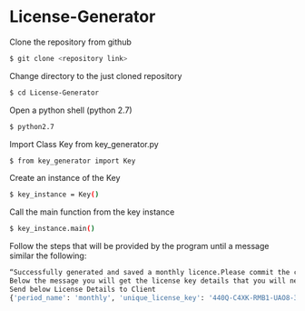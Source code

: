 # License-Generator
Clone the repository from github
```bash
$ git clone <repository link>
```
Change directory to the just cloned repository
```bash
$ cd License-Generator
```
Open a python shell (python 2.7)
```bash
$ python2.7
```
Import Class Key from key_generator.py
```bash
$ from key_generator import Key
```
Create an instance of the Key
```bash
$ key_instance = Key()
```
Call the main function from the key instance
```bash
$ key_instance.main()
```
Follow the steps that will be provided by the program until a message similar the following:
```bash
“Successfully generated and saved a monthly licence.Please commit the changes and push the changes online”
Below the message you will get the license key details that you will need to send to the user similar to the following:
Send below License Details to Client
{'period_name': 'monthly', 'unique_license_key': '440Q-C4XK-RMB1-UAO8-3JLQ', 'time': 2592000}
```
